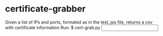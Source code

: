 # certificate-grabber
Given a list of IPs and ports, formated as in the test_ips file, returns a csv with certificate information
Run:
$ cert-grab.py <input ip file>